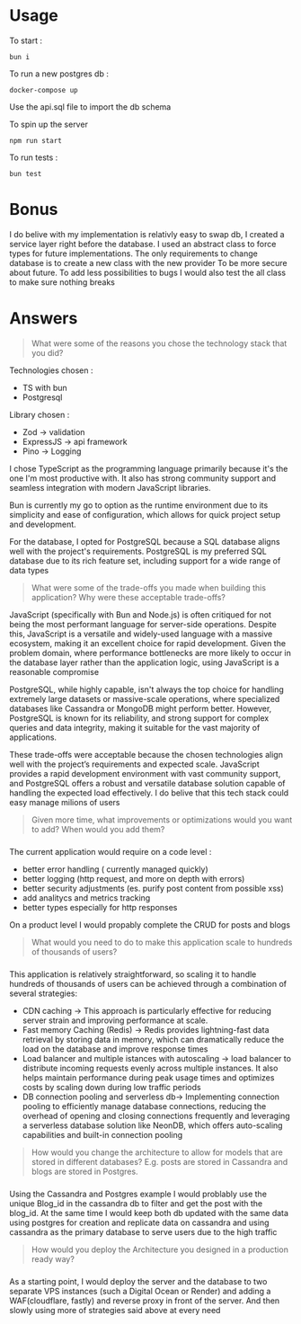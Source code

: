 # Usage

To start :
```
bun i 
```

To run a new postgres db :
```
docker-compose up
```
Use the api.sql file to import the db schema

To spin up the server
```
npm run start
```
To run tests : 
```
bun test
```
# Bonus 

I do belive with my implementation is relativly easy to swap db, I created a service layer right before the database. I used an abstract class to force types for future implementations. The only requirements to change database is to create a new class with the new provider To be more secure about future. To add less possibilities to bugs I would also test the all class to make sure nothing breaks


# Answers

> What were some of the reasons you chose the technology stack that you
did?

Technologies chosen :
- TS with bun 
- Postgresql 

Library chosen :
- Zod -> validation
- ExpressJS -> api framework
- Pino -> Logging

I chose TypeScript as the programming language primarily because it's the one I'm most productive with. It also has strong community support and seamless integration with modern JavaScript libraries.

Bun is currently my go to option as the runtime environment due to its simplicity and ease of configuration, which allows for quick project setup and development.

For the database, I opted for PostgreSQL because a SQL database aligns well with the project's requirements. PostgreSQL is my preferred SQL database due to its rich feature set, including support for a wide range of data types

>What were some of the trade-offs you made when building this application?
Why were these acceptable trade-offs?

JavaScript (specifically with Bun and Node.js) is often critiqued for not being the most performant language for server-side operations. Despite this, JavaScript is a versatile and widely-used language with a massive ecosystem, making it an excellent choice for rapid development. Given the problem domain, where performance bottlenecks are more likely to occur in the database layer rather than the application logic, using JavaScript is a reasonable compromise

 PostgreSQL, while highly capable, isn't always the top choice for handling extremely large datasets or massive-scale operations, where specialized databases like Cassandra or MongoDB might perform better.
 However, PostgreSQL is known for its reliability, and strong support for complex queries and data integrity, making it suitable for the vast majority of applications.

These trade-offs were acceptable because the chosen technologies align well with the project’s requirements and expected scale. JavaScript provides a rapid development environment with vast community support, and PostgreSQL offers a robust and versatile database solution capable of handling the expected load effectively. I do belive that this tech stack could easy manage milions of users

>Given more time, what improvements or optimizations would you want to
add? When would you add them?
###
The current application would require on a code level :
- better error handling ( currently managed quickly)
- better logging (http request, and more on depth with errors)
- better security adjustments (es. purify post content from possible xss)
- add analitycs and metrics tracking
- better types especially for http responses

On a product level I would propably complete the CRUD for posts and blogs 


>What would you need to do to make this application scale to hundreds of
thousands of users?
###

This application is relatively straightforward, so scaling it to handle hundreds of thousands of users can be achieved through a combination of several strategies:
- CDN caching ->  This approach is particularly effective for reducing server strain and improving performance at scale.
- Fast memory Caching (Redis) -> Redis provides lightning-fast data retrieval by storing data in memory, which can dramatically reduce the load on the database and improve response times
- Load balancer and multiple istances with autoscaling -> load balancer to distribute incoming requests evenly across multiple instances. It also helps maintain performance during peak usage times and optimizes costs by scaling down during low traffic periods
- DB connection pooling and serverless db-> Implementing connection pooling to efficiently manage database connections, reducing the overhead of opening and closing connections frequently and leveraging a serverless database solution like NeonDB, which offers auto-scaling capabilities and built-in connection pooling

>How would you change the architecture to allow for models that are stored
in different databases? E.g. posts are stored in Cassandra and blogs are
stored in Postgres.
###
Using the Cassandra and Postgres example I would problably use the unique Blog_id in the cassandra db to filter and get the post with the blog_id. At the same time I would keep both db updated with the same data using postgres for creation and replicate data on cassandra and using cassandra as the primary database to serve users due to the high traffic

>How would you deploy the Architecture you designed in a production ready way?
###

As a starting point, I would deploy the server and the database to two separate VPS instances (such a Digital Ocean or Render) and adding a WAF(cloudflare, fastly) and reverse proxy in front of the server. And then slowly using more of strategies said above at every need